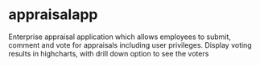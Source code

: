 # appraisalapp
Enterprise appraisal application which allows employees to submit, comment and vote for appraisals including user privileges.
Display voting results in highcharts, with drill down option to see the voters
